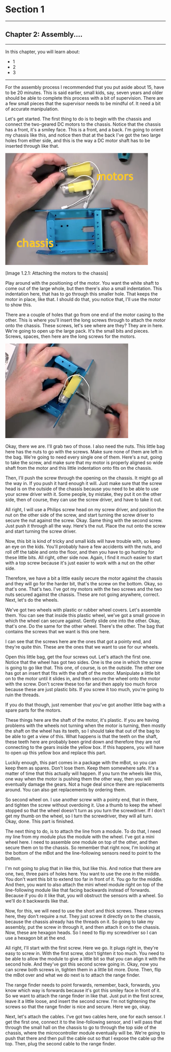 # Section 1

---

## Chapter 2: Assembly....

---

In this chapter, you will learn about:

* 1
* 2
* 3

---

For the assembly process I recommended that you put aside about 15, have to be 20 minutes. This is said earlier, small kids, say, seven years and older should be able to complete this process with a bit of supervision. There are a few small pieces that the supervisor needs to be mindful of. It need a bit of accurate manipulation.

Let's get started. The first thing to do is to begin with the chassis and connect the two-geared DC motors to the chassis. Notice that the chassis has a front, it's a smiley face. This is a front, and a back. I'm going to orient my chassis like this, and notice then that at the back I've got the two large holes from either side, and this is the way a DC motor shaft has to be inserted through like that.

![](/assets/2017-03-13_06-52-38.png)

\[Image 1.2.1: Attaching the motors to the chassis\]

Play around with the positioning of the motor. You want the white shaft to come out of the large whole, but then there's also a small indentation. This indentation here, that has to go through this smaller hole. That keeps the motor in place, like that. I should do that, you notice that, I'll use the motor to show this.

There are a couple of holes that go from one end of the motor casing to the other. This is where you'll insert the long screws through to attach the motor onto the chassis. These screws, let's see where are they? They are in here. We're going to open up the large pack. It's the small bits and pieces. Screws, spaces, then here are the long screws for the motors.

![](/assets/2017-03-13_06-55-35.png)

Okay, there we are. I'll grab two of those. I also need the nuts. This little bag here has the nuts to go with the screws. Make sure none of them are left in the bag. We're going to need every single one of them. Here's a nut, going to take the screw, and make sure that my motor is properly aligned so wide shaft from the motor and this little indentation onto fits on the chassis.

Then, I'll push the screw through the opening on the chassis. It might go all the way in. If you push it hard enough it will. Just make sure that the screw head is on the outside of the chassis because you need to be able to use your screw driver with it. Some people, by mistake, they put it on the other side, then of course, they can use the screw driver, and have to take it out.

All right, I will use a Philips screw head on my screw driver, and position the nut on the other side of the screw, and start turning the screw driver to secure the nut against the screw. Okay. Same thing with the second screw. Just push it through all the way. Here's the nut. Place the nut onto the screw and start turning the screw driver.

Now, this bit is kind of tricky and small kids will have trouble with, so keep an eye on the kids. You'll probably have a few accidents with the nuts, and roll off the table and onto the floor, and then you have to go hunting for these little bits. All right, other side now. Again, I find it much easier to start with a top screw because it's just easier to work with a nut on the other side.

Therefore, we have a bit a little easily secure the motor against the chassis and they will go for the harder bit, that's the screw on the bottom. Okay, so that's one. That's two. I've got my motors with the two screws and the two nuts secured against the chassis. These are not going anywhere, correct. Next, let's do the wheels.

We've got two wheels with plastic or rubber wheel covers. Let's assemble them. You can see that inside this plastic wheel, we've got a small groove in which the wheel can secure against. Gently slide one into the other. Okay, that's one. Do the same for the other wheel. There's the other. The bag that contains the screws that we want is this one here.

I can see that the screws here are the ones that got a pointy end, and they're quite thin. These are the ones that we want to use for our wheels.

Open this little bag, get the four screws out. Let's attach the first one. Notice that the wheel has got two sides. One is the one in which the screw is going to go like that. This one, of course, is on the outside. The other one has got an insert that fits with the shaft of the motor. Manipulate a little bit on to the motor until it slides in, and then secure the wheel onto the motor with the screw. Don't screw these too far and then apply too much force because these are just plastic bits. If you screw it too much, you're going to ruin the threads.

If you do that though, just remember that you've got another little bag with a spare parts for the motors.

These things here are the shaft of the motor, it's plastic. If you are having problems with the wheels not turning when the motor is turning, then mostly the shaft on the wheel has its teeth, so I should take that out of the bag to be able to get a view of this. What happens is that the teeth on the shaft, these teeth here are probably been grind down and therefore they are not connecting to the gears inside the yellow box. If this happens, you will have to open up this yellow box and replace this part.

Luckily enough, this part comes in a package with the mBot, so you can keep them as spares. Don't lose them. Keep them somewhere safe. It's a matter of time that this actually will happen. If you turn the wheels like this, one way when the motor is pushing them the other way, then you will eventually damage the gears. Not a huge deal since there are replacements around. You can also get replacements by ordering them.

So second wheel on. I use another screw with a pointy end, that in there, and tighten the screw without overdoing it. Use a thumb to keep the wheel stopped so that the wheel doesn't turn as you turn the screwdriver. If I don't get my thumb on the wheel, so I turn the screwdriver, they will all turn. Okay, done. This part is finished.

The next thing to do, is to attach the line from a module. To do that, I need my line from my module plus the module with the wheel. I've got a mini wheel here. I need to assemble one module on top of the other, and then secure them on to the chassis. So remember that right now, I'm looking at the bottom of the mBot and the line-following sensors need to point to the bottom.

I'm not going to plug that in like this, but like this. And notice that there are one, two, three pairs of holes here. You want to use the one in the middle. You don't want this bit to extend too far in front of it. You go for the middle. And then, you want to also attach the mini wheel module right on top of the line-following module like that facing backwards instead of forwards. Because if you do it like that, you will obstruct the sensors with a wheel. So we'll do it backwards like that.

Now, for this, we will need to use the short and thick screws. These screws here, they don't require a nut. They just screw it directly on to the chassis, because the chassis already has the threads on it. So going to take my assembly, put the screw in through it, and then attach it on to the chassis. Now, these are hexagon heads. So I need to flip my screwdriver so I can use a hexagon bit at the end.

All right, I'll start with the first screw. Here we go. It plugs right in, they're easy to screw in. With the first screw, don't tighten it too much. You need to be able to allow the module to give a little bit so that you can align it with the second hole. And they've got this second screw going in. Okay, now you can screw both screws in, tighten them in a little bit more. Done. Then, flip the mBot over and what we do next is to attach the range finder.

The range finder needs to point forwards, remember, back, forwards, you know which way is forwards because it's got this smiley face in front of it. So we want to attach the range finder in like that. Just put in the first screw, leave it a little loose, and insert the second screw. I'm not tightening the screws so that the range finder is nice and secure. Here we go, okay.

Next, let's attach the cables. I've got two cables here, one for each sensor. I get the first one, connect it to the line-following sensor, and I will pass that through the small hall on the chassis to go to through the top side of the chassis, where the microcontroller module eventually will be. We're going to push that there and then pull the cable out so that I expose the cable up the top. Then, plug the second cable to the range finder.

